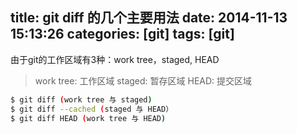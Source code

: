 title: git diff 的几个主要用法
date: 2014-11-13 15:13:26
categories: [git]
tags: [git]
---
由于git的工作区域有3种：work tree，staged, HEAD
> work tree: 工作区域
> staged: 暂存区域
> HEAD: 提交区域
``` sh
$ git diff (work tree 与 staged)
$ git diff --cached (staged 与 HEAD）
$ git diff HEAD (work tree 与 HEAD)
```
